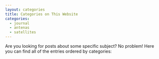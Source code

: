 ```yaml
---
layout: categories
title: Categories on This Website
categories:
  - journal
  - antenas
  - satellites
---
```


Are you looking for posts about some specific subject? No problem! Here you can find all of the entries ordered by categories:
